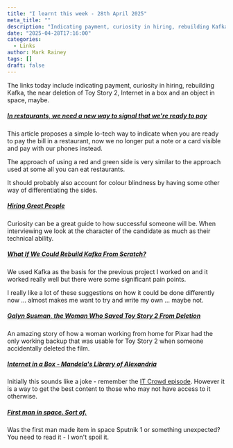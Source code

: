 ```yaml
---
title: "I learnt this week - 28th April 2025"
meta_title: ""
description: "Indicating payment, curiosity in hiring, rebuilding Kafka, the near deletion of Toy Story 2, Internet in a box and an object in space, maybe."
date: "2025-04-28T17:16:00"
categories:
  - Links
author: Mark Rainey
tags: []
draft: false
---
```


The links today include indicating payment, curiosity in hiring, rebuilding Kafka, the near deletion of Toy Story 2, Internet in a box and an object in space, maybe.

##### [In restaurants, we need a new way to signal that we're ready to pay](https://sebs.website/blog/in-restaurants-we-need-a-new-way-to-signal-payment)

This article proposes a simple lo-tech way to indicate when you are ready to pay the bill in a restaurant, now we no longer put a note or a card visible and pay with our phones instead. 

The approach of using a red and green side is very similar to the approach used at some all you can eat restaurants. 

It should probably also account for colour blindness by having some other way of differentiating the sides. 


##### [Hiring Great People](https://mikefisher.substack.com/p/hiring-great-people)

Curiosity can be a great guide to how successful someone will be. When interviewing we look at the character of the candidate as much as their technical ability.


##### [What If We Could Rebuild Kafka From Scratch?](https://www.morling.dev/blog/what-if-we-could-rebuild-kafka-from-scratch/)

We used Kafka as the basis for the previous project I worked on and it worked really well but there were some significant pain points. 

I really like a lot of these suggestions on how it could be done differently now ... almost makes me want to try and write my own ... maybe not.


##### [Galyn Susman, the Woman Who Saved Toy Story 2 From Deletion](https://roughcut.heyeddie.ai/p/the-hidden-hand-galyn-susman-the)

An amazing story of how a woman working from home for Pixar had the only working backup that was usable for Toy Story 2 when someone accidentally deleted the film.


##### [Internet in a Box - Mandela's Library of Alexandria](https://internet-in-a-box.org/#quality-content)

Initially this sounds like a joke - remember the [IT Crowd episode](https://www.youtube.com/watch?v=iDbyYGrswtg). However it is a way to get the best content to those who may not have access to it otherwise.


##### [First man in space. Sort of.](https://matthewdicks.com/first-man-in-space-sort-of/)

Was the first man made item in space Sputnik 1 or something unexpected? You need to read it - I won't spoil it.


